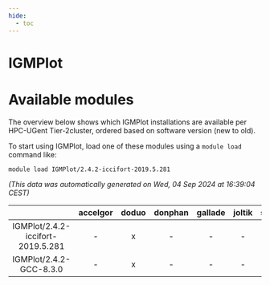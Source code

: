 ```yaml
---
hide:
  - toc
---
```


IGMPlot
=======

# Available modules


The overview below shows which IGMPlot installations are available per HPC-UGent Tier-2cluster, ordered based on software version (new to old).

To start using IGMPlot, load one of these modules using a `module load` command like:

```shell
module load IGMPlot/2.4.2-iccifort-2019.5.281
```

*(This data was automatically generated on Wed, 04 Sep 2024 at 16:39:04 CEST)*  

| |accelgor|doduo|donphan|gallade|joltik|shinx|skitty|
| :---: | :---: | :---: | :---: | :---: | :---: | :---: | :---: |
|IGMPlot/2.4.2-iccifort-2019.5.281|-|x|-|-|-|-|-|
|IGMPlot/2.4.2-GCC-8.3.0|-|x|-|-|-|-|-|
